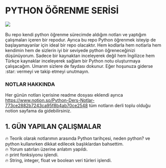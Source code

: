 # PYTHON ÖĞRENME SERİSİ
<div>
	<img style="display: block; margin: auto;" src="https://www.bilim.org/wp-content/uploads/python-logo-master-v3-tm.png"/>
<div>
<br>
Bu repo kendi python öğrenme sürecimde aldığım notları ve yaptığım çalışmaları içeren bir repodur. Ayrıca bu repo Python öğrenmek isteyip de başlayamayanlar için ideal bir repo olacaktır. Hem kodlarla hem notlarla hem kendimin hem de sizlerin iyi bir seviyede python öğreneceğinizi düşünüyorum. Sadece bir kaynaktan inceleyerek değil hem İngilizce hem Türkçe kaynaklar inceleyerek sağlam bir Python notu oluşturmaya çalışacağım. Umarım sizlere de faydası dokunur. Eğer hoşunuza giderse :star: vermeyi ve takip etmeyi unutmayın.

### NOTLAR HAKKINDA
Her günün notları içerisine readme dosyası eklendi ayrıca https://www.notion.so/Python-Ders-Notlar-773ce2882b7243ca95f8b4ab70ce2548 tüm notların derli toplu olduğu notion sayfama da gidebilirsiniz.

## 1. GÜN YAPILAN ÇALIŞMALAR
 🔥 Teorik olarak notlarımın arasında Python tarihçesi, neden python? ve python kullanırken dikkat edilecek başlıklardan bahsettim.
  <br>
 🔥 Yorum satırları üzerine anlatım yapıldı.
  <br>
 🔥 print fonksiyonu işlendi.
  <br>
 🔥 String, integer, float ve boolean veri türleri işlendi. 

